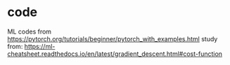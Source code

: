# code
ML codes
 from
 https://pytorch.org/tutorials/beginner/pytorch_with_examples.html
study from: https://ml-cheatsheet.readthedocs.io/en/latest/gradient_descent.html#cost-function

